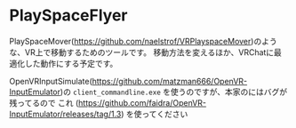 # PlaySpaceFlyer
PlaySpaceMover(https://github.com/naelstrof/VRPlayspaceMover)のような、VR上で移動するためのツールです。
移動方法を変えるほか、VRChatに最適化した動作にする予定です。

OpenVRInputSimulate(https://github.com/matzman666/OpenVR-InputEmulator)の `client_commandline.exe` を使うのですが、本家のにはバグが残ってるので これ (https://github.com/faidra/OpenVR-InputEmulator/releases/tag/1.3) を使ってください
